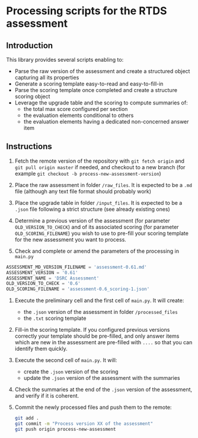# Processing scripts for the RTDS assessment

## Introduction

This library provides several scripts enabling to:

- Parse the raw version of the assessment and create a structured object capturing all its properties
- Generate a scoring template easy-to-read and easy-to-fill-in
- Parse the scoring template once completed and create a structure scoring object
- Leverage the upgrade table and the scoring to compute summaries of:
  - the total max score configured per section
  - the evaluation elements conditional to others
  - the evaluation elements having a dedicated non-concerned answer item
  
## Instructions

1. Fetch the remote version of the repository with `git fetch origin` and `git pull origin master` if needed, and checkout to a new branch (for example `git checkout -b process-new-assessment-version`)

1. Place the raw assessment in folder `/raw_files`. It is expected to be a `.md` file (although any text file format should probably work)

1. Place the upgrade table in folder `/input_files`. It is expected to be a `.json` file following a strict structure (see already existing ones)

1. Determine a previous version of the assessment (for parameter `OLD_VERSION_TO_CHECK`) and of its associated scoring (for parameter `OLD_SCORING_FILENAME`) you wish to use to pre-fill your scoring template for the new assessment you want to process.

1. Check and complete or amend the parameters of the processing in `main.py`
```python
ASSESSMENT_MD_VERSION_FILENAME = 'assessment-0.61.md'
ASSESSMENT_VERSION = '0.61'
ASSESSMENT_NAME = 'DSRC Assessment'
OLD_VERSION_TO_CHECK = '0.6'
OLD_SCORING_FILENAME = 'assessment-0.6_scoring-1.json'
```

1. Execute the preliminary cell and the first cell of `main.py`. It will create:
   - the `.json` version of the assessment in folder `/processed_files`
   - the `.txt` scoring template
   
1. Fill-in the scoring template. If you configured previous versions correctly your template should be pre-filled, and only answer items which are new in the assessment are pre-filled with `....` so that you can identify them quickly.

1. Execute the second cell of `main.py`. It will:
   - create the `.json` version of the scoring
   - update the `.json` version of the assessment with the summaries
   
1. Check the summaries at the end of the `.json` version of the assessment, and verify if it is coherent.

1. Commit the newly processed files and push them to the remote:
   ```bash
   git add .
   git commit -m "Process version XX of the assessment"
   git push origin process-new-assessment
   ```
